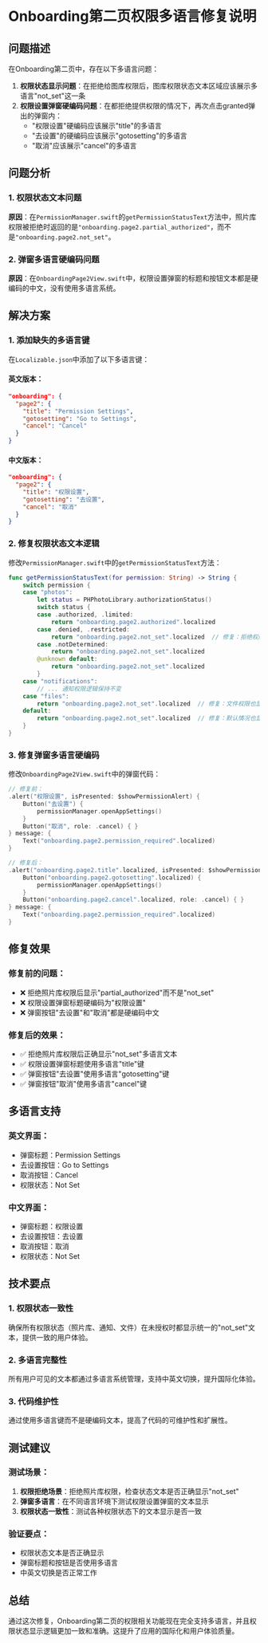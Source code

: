 # Onboarding第二页权限多语言修复说明

## 问题描述

在Onboarding第二页中，存在以下多语言问题：

1. **权限状态显示问题**：在拒绝给图库权限后，图库权限状态文本区域应该展示多语言"not_set"这一条
2. **权限设置弹窗硬编码问题**：在都拒绝提供权限的情况下，再次点击granted弹出的弹窗内：
   - "权限设置"硬编码应该展示"title"的多语言
   - "去设置"的硬编码应该展示"gotosetting"的多语言
   - "取消"应该展示"cancel"的多语言

## 问题分析

### 1. 权限状态文本问题
**原因**：在`PermissionManager.swift`的`getPermissionStatusText`方法中，照片库权限被拒绝时返回的是`"onboarding.page2.partial_authorized"`，而不是`"onboarding.page2.not_set"`。

### 2. 弹窗多语言硬编码问题
**原因**：在`OnboardingPage2View.swift`中，权限设置弹窗的标题和按钮文本都是硬编码的中文，没有使用多语言系统。

## 解决方案

### 1. 添加缺失的多语言键

在`Localizable.json`中添加了以下多语言键：

#### 英文版本：
```json
"onboarding": {
  "page2": {
    "title": "Permission Settings",
    "gotosetting": "Go to Settings",
    "cancel": "Cancel"
  }
}
```

#### 中文版本：
```json
"onboarding": {
  "page2": {
    "title": "权限设置",
    "gotosetting": "去设置",
    "cancel": "取消"
  }
}
```

### 2. 修复权限状态文本逻辑

修改`PermissionManager.swift`中的`getPermissionStatusText`方法：

```swift
func getPermissionStatusText(for permission: String) -> String {
    switch permission {
    case "photos":
        let status = PHPhotoLibrary.authorizationStatus()
        switch status {
        case .authorized, .limited:
            return "onboarding.page2.authorized".localized
        case .denied, .restricted:
            return "onboarding.page2.not_set".localized  // 修复：拒绝权限时显示"not_set"
        case .notDetermined:
            return "onboarding.page2.not_set".localized
        @unknown default:
            return "onboarding.page2.not_set".localized
        }
    case "notifications":
        // ... 通知权限逻辑保持不变
    case "files":
        return "onboarding.page2.not_set".localized  // 修复：文件权限也显示"not_set"
    default:
        return "onboarding.page2.not_set".localized  // 修复：默认情况也显示"not_set"
    }
}
```

### 3. 修复弹窗多语言硬编码

修改`OnboardingPage2View.swift`中的弹窗代码：

```swift
// 修复前：
.alert("权限设置", isPresented: $showPermissionAlert) {
    Button("去设置") {
        permissionManager.openAppSettings()
    }
    Button("取消", role: .cancel) { }
} message: {
    Text("onboarding.page2.permission_required".localized)
}

// 修复后：
.alert("onboarding.page2.title".localized, isPresented: $showPermissionAlert) {
    Button("onboarding.page2.gotosetting".localized) {
        permissionManager.openAppSettings()
    }
    Button("onboarding.page2.cancel".localized, role: .cancel) { }
} message: {
    Text("onboarding.page2.permission_required".localized)
}
```

## 修复效果

### 修复前的问题：
- ❌ 拒绝照片库权限后显示"partial_authorized"而不是"not_set"
- ❌ 权限设置弹窗标题硬编码为"权限设置"
- ❌ 弹窗按钮"去设置"和"取消"都是硬编码中文

### 修复后的效果：
- ✅ 拒绝照片库权限后正确显示"not_set"多语言文本
- ✅ 权限设置弹窗标题使用多语言"title"键
- ✅ 弹窗按钮"去设置"使用多语言"gotosetting"键
- ✅ 弹窗按钮"取消"使用多语言"cancel"键

## 多语言支持

### 英文界面：
- 弹窗标题：Permission Settings
- 去设置按钮：Go to Settings
- 取消按钮：Cancel
- 权限状态：Not Set

### 中文界面：
- 弹窗标题：权限设置
- 去设置按钮：去设置
- 取消按钮：取消
- 权限状态：Not Set

## 技术要点

### 1. 权限状态一致性
确保所有权限状态（照片库、通知、文件）在未授权时都显示统一的"not_set"文本，提供一致的用户体验。

### 2. 多语言完整性
所有用户可见的文本都通过多语言系统管理，支持中英文切换，提升国际化体验。

### 3. 代码维护性
通过使用多语言键而不是硬编码文本，提高了代码的可维护性和扩展性。

## 测试建议

### 测试场景：
1. **权限拒绝场景**：拒绝照片库权限，检查状态文本是否正确显示"not_set"
2. **弹窗多语言**：在不同语言环境下测试权限设置弹窗的文本显示
3. **权限状态一致性**：测试各种权限状态下的文本显示是否一致

### 验证要点：
- 权限状态文本是否正确显示
- 弹窗标题和按钮是否使用多语言
- 中英文切换是否正常工作

## 总结

通过这次修复，Onboarding第二页的权限相关功能现在完全支持多语言，并且权限状态显示逻辑更加一致和准确。这提升了应用的国际化和用户体验质量。 